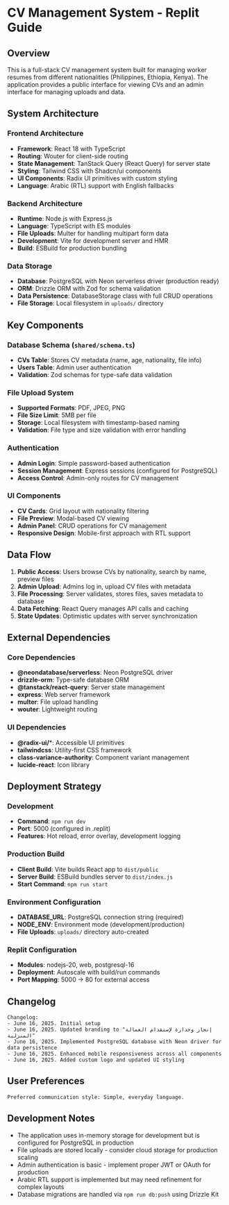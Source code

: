 # CV Management System - Replit Guide

## Overview

This is a full-stack CV management system built for managing worker resumes from different nationalities (Philippines, Ethiopia, Kenya). The application provides a public interface for viewing CVs and an admin interface for managing uploads and data.

## System Architecture

### Frontend Architecture
- **Framework**: React 18 with TypeScript
- **Routing**: Wouter for client-side routing
- **State Management**: TanStack Query (React Query) for server state
- **Styling**: Tailwind CSS with Shadcn/ui components
- **UI Components**: Radix UI primitives with custom styling
- **Language**: Arabic (RTL) support with English fallbacks

### Backend Architecture
- **Runtime**: Node.js with Express.js
- **Language**: TypeScript with ES modules
- **File Uploads**: Multer for handling multipart form data
- **Development**: Vite for development server and HMR
- **Build**: ESBuild for production bundling

### Data Storage
- **Database**: PostgreSQL with Neon serverless driver (production ready)
- **ORM**: Drizzle ORM with Zod for schema validation
- **Data Persistence**: DatabaseStorage class with full CRUD operations
- **File Storage**: Local filesystem in `uploads/` directory

## Key Components

### Database Schema (`shared/schema.ts`)
- **CVs Table**: Stores CV metadata (name, age, nationality, file info)
- **Users Table**: Admin user authentication
- **Validation**: Zod schemas for type-safe data validation

### File Upload System
- **Supported Formats**: PDF, JPEG, PNG
- **File Size Limit**: 5MB per file
- **Storage**: Local filesystem with timestamp-based naming
- **Validation**: File type and size validation with error handling

### Authentication
- **Admin Login**: Simple password-based authentication
- **Session Management**: Express sessions (configured for PostgreSQL)
- **Access Control**: Admin-only routes for CV management

### UI Components
- **CV Cards**: Grid layout with nationality filtering
- **File Preview**: Modal-based CV viewing
- **Admin Panel**: CRUD operations for CV management
- **Responsive Design**: Mobile-first approach with RTL support

## Data Flow

1. **Public Access**: Users browse CVs by nationality, search by name, preview files
2. **Admin Upload**: Admins log in, upload CV files with metadata
3. **File Processing**: Server validates, stores files, saves metadata to database
4. **Data Fetching**: React Query manages API calls and caching
5. **State Updates**: Optimistic updates with server synchronization

## External Dependencies

### Core Dependencies
- **@neondatabase/serverless**: Neon PostgreSQL driver
- **drizzle-orm**: Type-safe database ORM
- **@tanstack/react-query**: Server state management
- **express**: Web server framework
- **multer**: File upload handling
- **wouter**: Lightweight routing

### UI Dependencies
- **@radix-ui/***: Accessible UI primitives
- **tailwindcss**: Utility-first CSS framework
- **class-variance-authority**: Component variant management
- **lucide-react**: Icon library

## Deployment Strategy

### Development
- **Command**: `npm run dev`
- **Port**: 5000 (configured in .replit)
- **Features**: Hot reload, error overlay, development logging

### Production Build
- **Client Build**: Vite builds React app to `dist/public`
- **Server Build**: ESBuild bundles server to `dist/index.js`
- **Start Command**: `npm run start`

### Environment Configuration
- **DATABASE_URL**: PostgreSQL connection string (required)
- **NODE_ENV**: Environment mode (development/production)
- **File Uploads**: `uploads/` directory auto-created

### Replit Configuration
- **Modules**: nodejs-20, web, postgresql-16
- **Deployment**: Autoscale with build/run commands
- **Port Mapping**: 5000 → 80 for external access

## Changelog

```
Changelog:
- June 16, 2025. Initial setup
- June 16, 2025. Updated branding to "إنجاز وجدارة لإستقدام العمالة المنزلية"
- June 16, 2025. Implemented PostgreSQL database with Neon driver for data persistence
- June 16, 2025. Enhanced mobile responsiveness across all components
- June 16, 2025. Added custom logo and updated UI styling
```

## User Preferences

```
Preferred communication style: Simple, everyday language.
```

## Development Notes

- The application uses in-memory storage for development but is configured for PostgreSQL in production
- File uploads are stored locally - consider cloud storage for production scaling
- Admin authentication is basic - implement proper JWT or OAuth for production
- Arabic RTL support is implemented but may need refinement for complex layouts
- Database migrations are handled via `npm run db:push` using Drizzle Kit